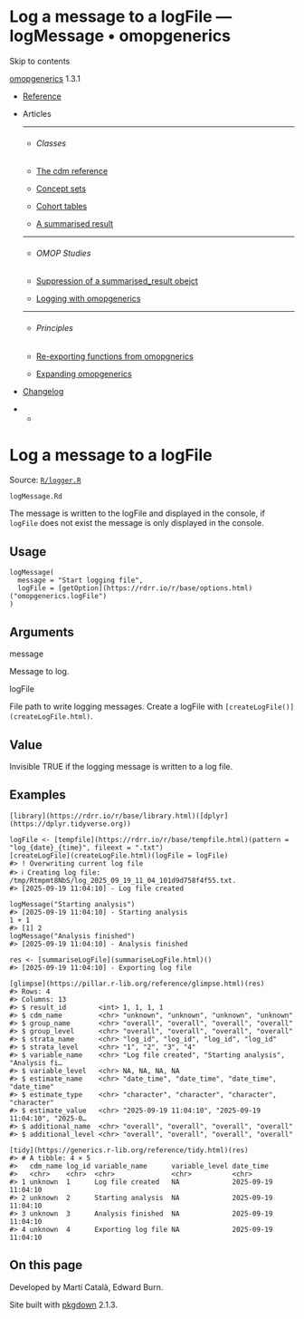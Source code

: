 # Log a message to a logFile — logMessage • omopgenerics

Skip to contents

[omopgenerics](../index.html) 1.3.1

  * [Reference](../reference/index.html)
  * Articles
    * * * *

    * ###### Classes

    * [The cdm reference](../articles/cdm_reference.html)
    * [Concept sets](../articles/codelists.html)
    * [Cohort tables](../articles/cohorts.html)
    * [A summarised result](../articles/summarised_result.html)
    * * * *

    * ###### OMOP Studies

    * [Suppression of a summarised_result obejct](../articles/suppression.html)
    * [Logging with omopgenerics](../articles/logging.html)
    * * * *

    * ###### Principles

    * [Re-exporting functions from omopgnerics](../articles/reexport.html)
    * [Expanding omopgenerics](../articles/expanding_omopgenerics.html)
  * [Changelog](../news/index.html)


  *   * [](https://github.com/darwin-eu/omopgenerics/)



# Log a message to a logFile

Source: [`R/logger.R`](https://github.com/darwin-eu/omopgenerics/blob/v1.3.1/R/logger.R)

`logMessage.Rd`

The message is written to the logFile and displayed in the console, if `logFile` does not exist the message is only displayed in the console.

## Usage
    
    
    logMessage(
      message = "Start logging file",
      logFile = [getOption](https://rdrr.io/r/base/options.html)("omopgenerics.logFile")
    )

## Arguments

message
    

Message to log.

logFile
    

File path to write logging messages. Create a logFile with `[createLogFile()](createLogFile.html)`.

## Value

Invisible TRUE if the logging message is written to a log file.

## Examples
    
    
    [library](https://rdrr.io/r/base/library.html)([dplyr](https://dplyr.tidyverse.org))
    
    logFile <- [tempfile](https://rdrr.io/r/base/tempfile.html)(pattern = "log_{date}_{time}", fileext = ".txt")
    [createLogFile](createLogFile.html)(logFile = logFile)
    #> ! Overwriting current log file
    #> ℹ Creating log file: /tmp/Rtmpmt8NbS/log_2025_09_19_11_04_101d9d758f4f55.txt.
    #> [2025-09-19 11:04:10] - Log file created
    
    logMessage("Starting analysis")
    #> [2025-09-19 11:04:10] - Starting analysis
    1 + 1
    #> [1] 2
    logMessage("Analysis finished")
    #> [2025-09-19 11:04:10] - Analysis finished
    
    res <- [summariseLogFile](summariseLogFile.html)()
    #> [2025-09-19 11:04:10] - Exporting log file
    
    [glimpse](https://pillar.r-lib.org/reference/glimpse.html)(res)
    #> Rows: 4
    #> Columns: 13
    #> $ result_id        <int> 1, 1, 1, 1
    #> $ cdm_name         <chr> "unknown", "unknown", "unknown", "unknown"
    #> $ group_name       <chr> "overall", "overall", "overall", "overall"
    #> $ group_level      <chr> "overall", "overall", "overall", "overall"
    #> $ strata_name      <chr> "log_id", "log_id", "log_id", "log_id"
    #> $ strata_level     <chr> "1", "2", "3", "4"
    #> $ variable_name    <chr> "Log file created", "Starting analysis", "Analysis fi…
    #> $ variable_level   <chr> NA, NA, NA, NA
    #> $ estimate_name    <chr> "date_time", "date_time", "date_time", "date_time"
    #> $ estimate_type    <chr> "character", "character", "character", "character"
    #> $ estimate_value   <chr> "2025-09-19 11:04:10", "2025-09-19 11:04:10", "2025-0…
    #> $ additional_name  <chr> "overall", "overall", "overall", "overall"
    #> $ additional_level <chr> "overall", "overall", "overall", "overall"
    
    [tidy](https://generics.r-lib.org/reference/tidy.html)(res)
    #> # A tibble: 4 × 5
    #>   cdm_name log_id variable_name      variable_level date_time          
    #>   <chr>    <chr>  <chr>              <chr>          <chr>              
    #> 1 unknown  1      Log file created   NA             2025-09-19 11:04:10
    #> 2 unknown  2      Starting analysis  NA             2025-09-19 11:04:10
    #> 3 unknown  3      Analysis finished  NA             2025-09-19 11:04:10
    #> 4 unknown  4      Exporting log file NA             2025-09-19 11:04:10
    
    

## On this page

Developed by Martí Català, Edward Burn.

Site built with [pkgdown](https://pkgdown.r-lib.org/) 2.1.3.
